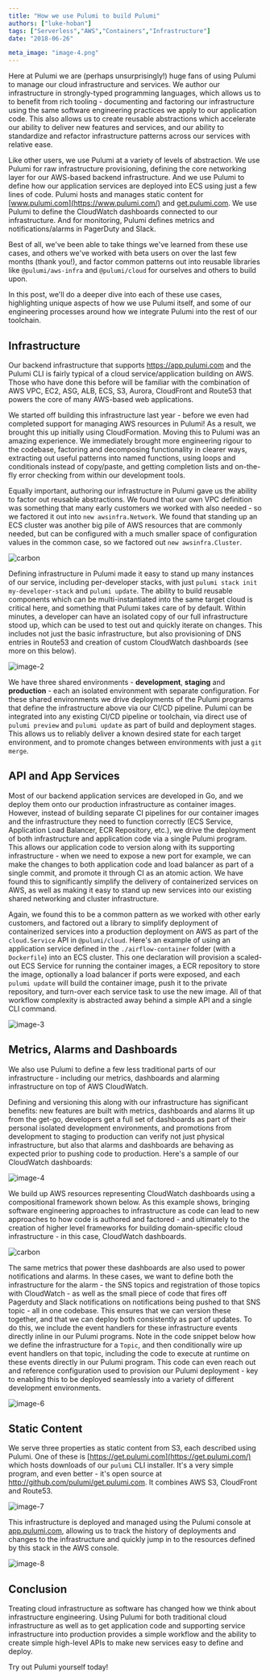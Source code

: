 ```yaml
---
title: "How we use Pulumi to build Pulumi"
authors: ["luke-hoban"]
tags: ["Serverless","AWS","Containers","Infrastructure"]
date: "2018-06-26"

meta_image: "image-4.png"
---
```



Here at Pulumi we are (perhaps unsurprisingly!) huge fans of using
Pulumi to manage our cloud infrastructure and services. We author our
infrastructure in strongly-typed programming languages, which allows us
to to benefit from rich tooling - documenting and factoring our
infrastructure using the same software engineering practices we apply to
our application code. This also allows us to create reusable
abstractions which accelerate our ability to deliver new features and
services, and our ability to standardize and refactor infrastructure
patterns across our services with relative ease. 


Like other users, we use Pulumi at a variety of levels of abstraction.
We use Pulumi for raw infrastructure provisioning, defining the core
networking layer for our AWS-based backend infrastructure. And we use
Pulumi to define how our application services are deployed into ECS
using just a few lines of code. Pulumi hosts and manages static content
for [www.pulumi.com](https://www.pulumi.com/) and [get.pulumi.com](https://get.pulumi.com).
We use Pulumi to
define the CloudWatch dashboards connected to our infrastructure. And
for monitoring, Pulumi defines metrics and notifications/alarms in
PagerDuty and Slack.

Best of all, we've been able to take things we've learned from these use
cases, and others we've worked with beta users on over the last few
months (thank you!), and factor common patterns out into reusable
libraries like `@pulumi/aws-infra` and `@pulumi/cloud` for ourselves and
others to build upon.

In this post, we'll do a deeper dive into each of these use cases,
highlighting unique aspects of how we use Pulumi itself, and some of our
engineering processes around how we integrate Pulumi into the rest of
our toolchain.
<!--more-->

## Infrastructure

Our backend infrastructure that supports
<https://app.pulumi.com> and the Pulumi CLI is fairly
typical of a cloud service/application building on AWS. Those who have
done this before will be familiar with the combination of AWS VPC, EC2,
ASG, ALB, ECS, S3, Aurora, CloudFront and Route53 that powers the core
of many AWS-based web applications.

We started off building this infrastructure last year - before we even
had completed support for managing AWS resources in Pulumi! As a result,
we brought this up initially using CloudFormation. Moving this to Pulumi
was an amazing experience. We immediately brought more engineering
rigour to the codebase, factoring and decomposing functionality in
clearer ways, extracting out useful patterns into named functions, using
loops and conditionals instead of copy/paste, and getting completion
lists and on-the-fly error checking from within our development tools.

Equally important, authoring our infrastructure in Pulumi gave us the
ability to factor out reusable abstractions. We found that our own VPC
definition was something that many early customers we worked with also
needed - so we factored it out into `new awsinfra.Network`. We found
that standing up an ECS cluster was another big pile of AWS resources
that are commonly needed, but can be configured with a much smaller
space of configuration values in the common case, so we factored out
`new awsinfra.Cluster`.

![carbon](./carbon.png)

Defining infrastructure in Pulumi made it easy to stand up many
instances of our service, including per-developer stacks, with just
`pulumi stack init my-developer-stack` and `pulumi update`. The ability
to build reusable components which can be multi-instantiated into the
same target cloud is critical here, and something that Pulumi takes care
of by default. Within minutes, a developer can have an isolated copy of
our full infrastructure stood up, which can be used to test out and
quickly iterate on changes. This includes not just the basic
infrastructure, but also provisioning of DNS entries in Route53 and
creation of custom CloudWatch dashboards (see more on this below).

![image-2](./image-2.png)

We have three shared environments - **development**, **staging** and
**production** - each an isolated environment with separate
configuration. For these shared environments we drive deployments of the
Pulumi programs that define the infrastructure above via our CI/CD
pipeline. Pulumi can be integrated into any existing CI/CD pipeline or
toolchain, via direct use of `pulumi preview` and `pulumi update` as
part of build and deployment stages. This allows us to reliably deliver
a known desired state for each target environment, and to promote
changes between environments with just a `git merge`.

## API and App Services

Most of our backend application services are developed in Go, and we
deploy them onto our production infrastructure as container images.
However, instead of building separate CI pipelines for our container
images and the infrastructure they need to function correctly (ECS
Service, Application Load Balancer, ECR Repository, etc.), we drive the
deployment of both infrastructure and application code via a single
Pulumi program. This allows our application code to version along with
its supporting infrastructure - when we need to expose a new port for
example, we can make the changes to both application code and load
balancer as part of a single commit, and promote it through CI as an
atomic action. We have found this to significantly simplify the delivery
of containerized services on AWS, as well as making it easy to stand up
new services into our existing shared networking and cluster
infrastructure.

Again, we found this to be a common pattern as we worked with other
early customers, and factored out a library to simplify deployment of
containerized services into a production deployment on AWS as part of
the `cloud.Service` API in `@pulumi/cloud`. Here's an example of using
an application service defined in the `./airflow-container` folder (with
a `Dockerfile`) into an ECS cluster. This one declaration will provision
a scaled-out ECS Service for running the container images, a ECR
repository to store the image, optionally a load balancer if ports were
exposed, and each `pulumi update` will build the container image, push
it to the private repository, and turn-over each service task to use the
new image. All of that workflow complexity is abstracted away behind a
simple API and a single CLI command.

![image-3](./image-3.png)

## Metrics, Alarms and Dashboards

We also use Pulumi to define a few less traditional parts of our
infrastructure - including our metrics, dashboards and alarming
infrastructure on top of AWS CloudWatch.

Defining and versioning this along with our infrastructure has
significant benefits: new features are built with metrics, dashboards
and alarms lit up from the get-go, developers get a full set of
dashboards as part of their personal isolated development environments,
and promotions from development to staging to production can verify not
just physical infrastructure, but also that alarms and dashboards are
behaving as expected prior to pushing code to production. Here's a
sample of our CloudWatch dashboards:

![image-4](./image-4.png)

We build up AWS resources representing CloudWatch dashboards using a
compositional framework shown below. As this example shows, bringing
software engineering approaches to infrastructure as code can lead to
new approaches to how code is authored and factored - and ultimately to
the creation of higher level frameworks for building domain-specific
cloud infrastructure - in this case, CloudWatch dashboards.

![carbon](./image-5.png)

The same metrics that power these dashboards are also used to power
notifications and alarms. In these cases, we want to define both the
infrastructure for the alarm - the SNS topics and registration of those
topics with CloudWatch - as well as the small piece of code that fires
off Pagerduty and Slack notifications on notifications being pushed to
that SNS topic - all in one codebase. This ensures that we can version
these together, and that we can deploy both consistently as part of
updates. To do this, we include the event handlers for these
infrastructure events directly inline in our Pulumi programs. Note in
the code snippet below how we define the infrastructure for a `Topic`,
and then conditionally wire up event handlers on that topic, including
the code to execute at runtime on these events directly in our Pulumi
program. This code can even reach out and reference configuration used
to provision our Pulumi deployment - key to enabling this to be deployed
seamlessly into a variety of different development environments.

![image-6](./image-6.png)

## Static Content

We serve three properties as static content from S3, each described
using Pulumi. One of these is
[https://get.pulumi.com](https://get.pulumi.com/) which hosts downloads
of our `pulumi` CLI installer. It's a very simple program, and even
better - it's open source at <http://github.com/pulumi/get.pulumi.com>.
It combines AWS S3, CloudFront and Route53.

![image-7](./image-7.png)

This infrastructure is deployed and managed using the Pulumi console at
[app.pulumi.com](https://app.pulumi.com/), allowing us to track the
history of deployments and changes to the infrastructure and quickly
jump in to the resources defined by this stack in the AWS console.

![image-8](./image-8.png)

## Conclusion

Treating cloud infrastructure as software has changed how we think about
infrastructure engineering. Using Pulumi for both traditional cloud
infrastructure as well as to get application code and supporting service
infrastructure into production provides a simple workflow and the
ability to create simple high-level APIs to make new services easy to
define and deploy.

Try out Pulumi yourself today!
